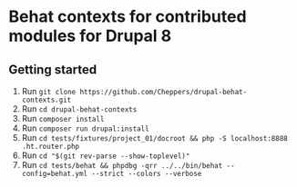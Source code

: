 
# Behat contexts for contributed modules for Drupal 8


## Getting started

1. Run `git clone https://github.com/Cheppers/drupal-behat-contexts.git`
1. Run `cd drupal-behat-contexts`
1. Run `composer install`
1. Run `composer run drupal:install`
1. Run `cd tests/fixtures/project_01/docroot && php -S localhost:8888 .ht.router.php`
1. Run `cd "$(git rev-parse --show-toplevel)"`
1. Run `cd tests/behat && phpdbg -qrr ../../bin/behat --config=behat.yml --strict --colors --verbose`
